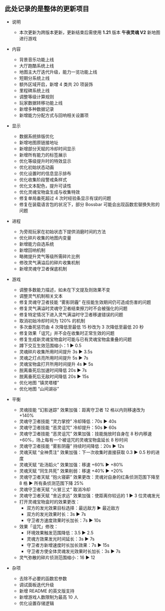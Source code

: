 ## 此处记录的是整体的更新项目
- 说明
    - 本次更新为跨版本更新，更新结束后需使用 **1.21** 版本 **午夜灵魂 V2** 新地图进行游戏

- 内容
    - 背景音乐功能上线
    - 大厅跑酷系统上线
    - 地图主大厅迭代升级，能力一览功能上线
    - 短期分系统上线
    - 额外区域开启，新增 4 类共 20 项装饰
    - 里程碑系统上线
    - 调整等级计算规则
    - 玩家数据转移功能上线
    - 新增多种数据记录
    - 新增能力分配方式与回响相关设置项

- 显示
    - 数据系统排版优化
    - 新增地图原链接地址
    - 新增部分天赋的冷却时间显示
    - 新增所有能力的标签展示
    - 优化等级提升时的特效显示
    - 优化初始状态动画
    - 优化设置时的信息显示排布
    - 优化收集阶段警戒条样式
    - 优化文本配色，提升可读性
    - 优化灵魂宝物盒生成与收集特效
    - 修复单局垂死超过 4 次时经验条显示有误的问题
    - 修复在装载语言包的状况下，部分 Bossbar 可能会出现函数宏替换失败的问题

- 进程
    - 为旁观玩家在初始状态下提供消磨时间的方法
    - 优化碎片收集的地图内变量
    - 新增能力自选系统
    - 新增回响机制
    - 略微提升灵气等级所需碎片比例
    - 修改灵气满溢后的碎片收集机制
    - 新增灵魂守卫者保底机制

- 游戏
    - 调整多数能力描述，如未在下文提及则效果不变
    - 调整灵气机制相关文本
    - 修复灵魂守卫者技能 “雾影阴霾” 在技能生效期间仍可造成伤害的问题
    - 修复灵气满溢时灵魂守卫者结束擦刀时不会被强化的问题
    - 修复特定情况下进入灵气满溢时守卫者移速错误的问题
    - 取消初始冷却时间为 120% 的机制
    - 多次垂死惩罚由 4 次降低至最低 15 秒改为 3 次降低至最低 20 秒
    - 修复效果「诅咒」并不会在收集时正常生效的问题
    - 修复生成新灵魂宝物盒时可能与已有灵魂宝物盒重叠的问题
    - 蹲下交互生效范围缩小：1 ▶ 0.5
    - 灵魂碎片收集所用时间提升 3s ▶ 3.5s
    - 灵魂之灯点亮所用时间提升 5s ▶ 7s
    - 灵魂宝物盒打开所用时间提升 4s ▶ 5s
    - 脱离垂死后加速时间降低 20s ▶ 7s
    - 脱离垂死后无敌时间降低 20s ▶ 15s
    - 优化地图 “镇灵塔楼”
    - 优化地图 “山间湖谷”

- 平衡
    - 灵魂技能 “幻影迷踪” 效果加强：距离守卫者 12 格以内则移速改为 +140%
    - 灵魂守卫者技能 “灵力掌控” 冷却降低：70s ▶ 40s
    - 灵魂守卫者技能 “恶灵诅咒” 冷却提升：50s ▶ 60s
    - 灵魂守卫者技能 “恶灵诅咒” 效果加强：技能施放时自身在 8 秒内移速 +60%，场上每有一个被诅咒的灵魂宝物盒延长 8 秒时间
    - 灵魂守卫者技能 “雾影阴霾” 持续时间降低：20s ▶ 12s
    - 灵魂天赋 “全神贯注” 效果加强：下一次收集时直接获取 0.3 ▶ 0.5 秒的进度
    - 灵魂天赋 “赴汤蹈火” 效果加强：移速 +60% ▶ +80%
    - 灵魂天赋 “同生共死” 效果削弱：移速 +40% ▶ +20%
    - 灵魂守卫者天赋 “抱火寝薪” 效果更改：灵魂对自身的红条侦测范围下降至 8 格 ▶ 所有条侦测范围下降 25%
    - 灵魂守卫者天赋 “火冒三丈” 取消冷却
    - 灵魂守卫者天赋 “舍近求远” 效果加强：使距离你较远的 1 ▶ 3 位灵魂发光
    - 打开灵魂宝物盒时的效果更改：
        - 双方的发光效果目标选择：最远敌方 ▶ 最近敌方
        - 双方的发光效果时长：3s ▶ 7s
        - 守卫者方速度效果时长加长：7s ▶ 10s
    - 效果「诅咒」修改：
        - 环境效果触发范围降低：3.5 ▶ 2.5
        - 灵魂方效果发光时间延长：3s ▶ 7s
        - 守卫者方新增速度时长加长效果：7s ▶ 15s
        - 守卫者方使全体灵魂发光效果时长加长：3s ▶ 7s
    - 灵气弥散的碎片侦测范围缩小：16 ▶ 12

- 杂项
    - 去除不必要的函数宏参数
    - 调试面板迭代升级
    - 新增 README 的英文版支持
    - 新增游戏人数限制为最高 10 人
    - 优化设置存储逻辑